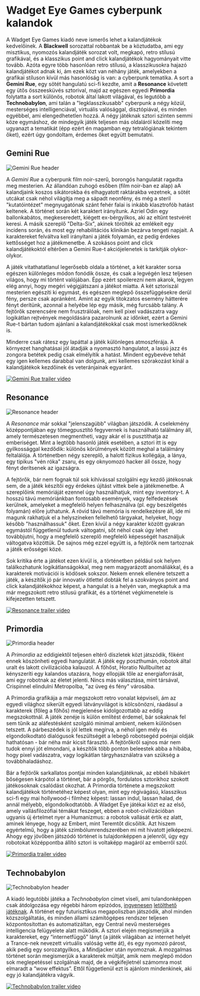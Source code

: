 # Wadget Eye Games cyberpunk kalandok

A Wadget Eye Games kiadó neve ismerős lehet a kalandjátékok kedvelőinek. A **Blackwell** sorozattal robbantak be a köztudatba, ami egy misztikus, nyomozós kalandjáték sorozat volt, megkapó, retro stílusú grafikával, és a klasszikus point and click kalandjátékok hagyományait vitte tovább. Azóta egyre több hasonlóan retro stílusú, a klasszikusokra hajazó kalandjátékot adnak ki, ám ezek közt van néhány játék, amelyekben a grafikai stíluson kívül más hasonlóság is van: a cyberpunk tematika. A sort a **Gemini Rue**, egy sötét hangulatú sci-fi kezdte, amit a **Resonance** követett egy ütős összeesküvés sztorival, majd az egészen egyedi **Primordia** folytatta a sort különös, robotok által lakott világával, és legutóbb a **Technobabylon**, ami talán a "legklasszikusabb" cyberpunk a négy közül, mesterséges intelligenciával, virtuális valósággal, disztópiával, és minden egyébbel, ami elengedhetetlen hozzá. A négy játéknak sztori szinten semmi köze egymáshoz, de mindegyik játék teljesen más oldaláról közelíti meg ugyanazt a tematikát (épp ezért én magamban egy tetralógiának tekintem őket), ezért úgy gondoltam, érdemes őket együtt bemutatni.


## Gemini Rue

![Gemini Rue header][gemini-logo]

A *Gemini Rue* a cyberpunk film noir-szerű, borongós hangulatát ragadta meg mesterien. Az állandóan zuhogó esőben (film noir-ban ez alap) aA kalandjaink koszos sikátorokba és elhagyatott raktárakba vezetnek, a sötét utcákat csak néhol világítja meg a sápadt neonfény, és még a steril "kutatóintézet" megnyugatónak szánt fehér falai is inkább klasztrofób hatást keltenek. A történet során két karaktert irányítunk. Azriel Odin egy ballonkabátos, megkeseredett, kiégett ex-bérgyilkos, aki az eltűnt testvérét keresi. A másik szereplő "Delta-Six", akinek törölték az emlékeit egy incidens során, és most egy rehabilitációs klinikán bezárva tengeti napjait. A karaktereket felváltva kell irányítani a játék folyamán, ez pedig érdekes kettősséget hoz a játékmenetbe. A szokásos point and click kalandjátékoktól eltérően a Gemini Rue-t akciójelenetek is tarkítják olykor-olykor.

A játék vitathatatlanul legerősebb oldala a történet, a két karakter sorsa egészen különleges módon fonódik össze, és csak a legvégén lesz teljesen világos, hogy mi történt valójában. Épp ezért spoilerezni nem akarok, legyen elég annyi, hogy megéri végigjátszani a játékot miatta. A két sztoriszál mesterien egészíti ki egymást, és egészen meglepő összefüggésekre derül fény, persze csak apránként. Amint az egyik titokzatos esemény hátterére fényt derítünk, azonnal a helyébe lép egy másik, még furcsább talány. A fejtörők szerencsére nem frusztrálóak, nem kell pixel vadászatra vagy logikátlan rejtvények megoldására pazarolnunk az időnket, ezért a Gemini Rue-t bártan tudom ajánlani a kalandjátékokkal csak most ismerkedőknek is.

Minderre csak rátesz egy lapáttal a játék különleges atmoszférája. A környezet hanghatásai jól átadják a nyomasztó hangulatot, a lassú jazz és zongora betétek pedig csak elmélyítik a hatást. Mindent egybevéve tehát egy igen kellemes darabbal van dolgunk, ami kellemes szórakozást kínál a kalandjátékok kezdőinek és veteránjainak egyaránt.

[![Gemini Rue trailer video][gemini-yt-image]][gemini-video]


## Resonance

![Resonance header][resonance-logo]

A *Resonance* már sokkal "jelenszagúbb" világban játszódik. A cselekmény középpontjában egy tömegpusztító fegyvernek is használható találmány áll, amely természetesen megmentheti, vagy akár el is pusztíthatja az emberiséget. Mint a legtöbb hasonló játék esetében, a sztori itt is egy gyilkossággal kezdődik: különös körülmények között meghal a találmány feltalálója. A történetben négy szereplő, a halott fizikus kollégája, a lánya, egy tipikus "vén róka" zsaru, és egy oknyomozó hacker áll össze, hogy fényt derítsenek az igazságra.

A fejtörők, bár nem fognak túl sok kihívással szolgálni egy kezdő játékosnak sem, de a játék készítői egy érdekes újítást vittek bele a játékmenetbe. A szereplőink memóriáját ezennel úgy használhatjuk, mint egy inventory-t. A hosszú távú memóriánkban fontosabb események, vagy felfedezések kerülnek, amelyeket a megfelelő helyen felhasználva (pl. egy beszélgetés folyamán) előre juthatunk. A rövid távú memória is rendelkezésre áll, ide mi magunk rakhatjuk el a helyszíneken fellelhető tárgyakat, helyeket, hogy később "használhassuk" őket. Ezen kívül a négy karakter között gyakran egymástól függetlenül tudunk váltogatni, sőt néhol csak úgy lehet továbbjutni, hogy a megfelelő szereplő megfelelő képességét használjuk váltogatva közöttük. De sajnos még ezzel együtt is, a fejtörők nem tartoznak a játék erősségei közé.

Sok kritika érte a játékot ezen kívül is, a történetben például sok helyen találkozhatunk logikátlanságokkal, meg nem magyarázott anomáliákkal, és a karakterek motivációi is ködösek sokszor. Nekem ennek ellenére tetszett a játék, a készítők jó pár innovatív ötlettel dobták fel a szokványos point and click kalandjátékokhoz képest, a hangulat is a helyén van, megkaptuk a ma már megszokott retro stílusú grafikát, és a történet végkimenetele is kifejezetten tetszett.

[![Resonance trailer video][resonance-yt-image]][resonance-video]


## Primordia

![Primordia header][primordia-logo]

A *Primordia* az eddigiektől teljesen eltérő díszletek közt játszódik, főként ennek köszönheti egyedi hangulatát. A játék egy poszthumán, robotok által uralt és lakott civilizációba kalauzol. A főhőst, Horatio Nullbuiltet az kényszeríti egy kalandos utazásra, hogy ellopják tőle az energiaforrását, ami egy robotnak az életet jelenti. Nincs más választása, mint társával, Crispinnel elindulni Metropolba, "az üveg és fény" városába.

A Primordia grafikája a már megszokott retro vonalat képviseli, ám az egyedi világhoz sikerült egyedi látványvilágot is kölcsönözni, ráadásul a karakterek (főleg a főhős) megjelenése kidolgozottabb az eddig megszokottnál. A játék zenéje is külön említést érdemel, bár sokaknak fel sem tűnik az aláfestésként szolgáló minimal ambient, nekem különösen tetszett. A párbeszédek is jól lettek megírva, a néhol igen mély és elgondolkodtató dialógusok feszültségét a lebegő robotsegéd poénjai oldják hathatósan - bár néha már kicsit fárasztó. A fejtörőkről sajnos már nem tudok ennyi jót elmondani, a készítők több ponton beleestek abba a hibába, hogy pixel vadászatra, vagy logikátlan tárgyhasználatra van szükség a továbbhaladáshoz.

Bár a fejtörők sarkallatos pontjai minden kalandjátéknak, az ebbéli hibákért bőségesen kárpótol a történet, bár a pörgős, fordulatos sztorikhoz szokott játékosoknak csalódást okozhat. A Primordia története a megszokott kalandjátékok történetéhez képest olyan, mint egy régivágású, klasszikus sci-fi egy mai hollywood-i filmhez képest: lassan indul, lassan halad, de annál mélyebb, elgondolkodtatóbb. A Wadget Eye játékai közt ez az első, amely vallásfilozófiai témákat feszeget, ebben a robot-civilizációban ugyanis új értelmet nyer a Humanizmus: a robotok vallását értik ez alatt, aminek lényege, hogy az Embert, mint Teremtőt dicsőítik. Azt hiszem egyértelmű, hogy a játék szimbólumrendszerében mi mit hivatott jelképezni. Ahogy egy jövőben játszódó történet is tulajdonképpen a jelenről, úgy egy robotokat középpontba állító sztori is voltaképp magáról az emberről szól.

[![Primordia trailer video][primordia-yt-image]][primordia-video]


## Technobabylon

![Technobabylon header][technobabylon-logo]

A kiadó legutóbbi játéka a *Technobabylon* címet viseli, ami tulandonképpen csak átdolgozása egy régebbi három epizódos, [ingyenesen][technobabylon-episode-1] [letölthető][technobabylon-episode-2] [játéknak][technobabylon-episode-3]. A történet egy futurisztikus megapoliszban játszódik, ahol minden közszolgáltatás, és minden állami számítógépes rendszer teljesen központosítottan és automatizáltan, egy Central nevű mesterséges intelligencia felügyelete alatt működik. A sztori elején megismerjük a karaktereket, egy “internetfüggő” lányt (a játék világában az internet helyét a Trance-nek nevezett virtuális valóság vette át), és egy nyomozó párost, akik pedig egy sorozatgyilkos, a Mindjacker után nyomoznak. A mozgalmas történet során megismerjük a karakterek múltját, amik nem meglepő módon sok meglepetéssel szolgálnak majd, de a végkifejletnél számomra most elmaradt a “wow effektus”. Ettől függetlenül ezt is ajánlom mindenkinek, aki egy jó kalandjátékra vágyik.

[![Technobabylon trailer video][technobabylon-yt-image]][technobabylon-video]


[gemini-logo]: http://www.wadjeteyegames.com/wp-content/uploads/geminirue_slide-940x240.jpg
[gemini-yt-image]: http://img.youtube.com/vi/foZp9ToBewA/0.jpg
[gemini-video]: http://www.youtube.com/watch?v=foZp9ToBewA
[resonance-logo]: http://www.wadjeteyegames.com/wp-content/uploads/resonance_slide-940x240.jpg
[resonance-yt-image]: http://img.youtube.com/vi/FM0NbDq10GA/0.jpg
[resonance-video]: http://www.youtube.com/watch?v=FM0NbDq10GA
[primordia-logo]: http://www.wadjeteyegames.com/wp-content/uploads/primordia-slide-940x240.jpg
[primordia-yt-image]: http://img.youtube.com/vi/0YvWQi_5fsw/0.jpg
[primordia-video]: http://www.youtube.com/watch?v=0YvWQi_5fsw
[technobabylon-logo]: http://www.wadjeteyegames.com/wp-content/uploads/technobanner1-940x240.png
[technobabylon-yt-image]: http://img.youtube.com/vi/a6EdhoH3uWE/0.jpg
[technobabylon-video]: http://www.youtube.com/watch?v=a6EdhoH3uWE
[technobabylon-episode-1]: http://www.adventuregamestudio.co.uk/site/games/game/1368/
[technobabylon-episode-2]: http://www.adventuregamestudio.co.uk/site/games/game/1387/
[technobabylon-episode-3]: http://www.adventuregamestudio.co.uk/site/games/game/1418/

